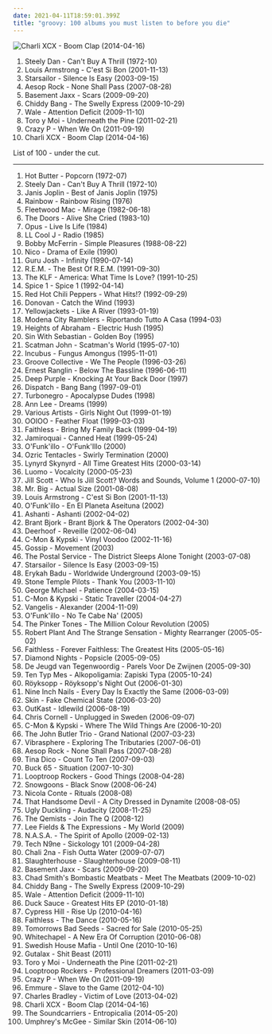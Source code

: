 ```yaml
---
date: 2021-04-11T18:59:01.399Z
title: "groovy: 100 albums you must listen to before you die"
---
```

![Charli XCX - Boom Clap (2014-04-16)](http://coverartarchive.org/release/1d2479b8-43af-41b1-a1ed-bb3fca2dfcaa/7789535178-500.jpg "Charli XCX - Boom Clap (2014-04-16)")
<ol class="albums">
<li data-cover="http://coverartarchive.org/release/3f117e8c-4bb1-3fad-92d8-f931b9102ed1/7039923170-500.jpg" data-tags="70s, steely dan, classic rock, rock" role="button">Steely Dan - Can't Buy A Thrill (1972-10)</li>
<li data-cover="https://img.discogs.com/8cmTU-QuN5GMSuDjNX65BCwMSgM=/fit-in/500x500/filters:strip_icc():format(jpeg):mode_rgb():quality(90)/discogs-images/R-9638095-1484019100-8094.jpeg.jpg" data-tags="jazz, rock, funk, funky, groovy, rhythm and blues, jecks, louis armstrong, larmstrong, l armstrong" role="button">Louis Armstrong - C'est Si Bon (2001-11-13)</li>
<li data-cover="https://img.discogs.com/jrWVzobDRoF5M8iFRO0_ha-z8PQ=/fit-in/600x592/filters:strip_icc():format(jpeg):mode_rgb():quality(90)/discogs-images/R-434193-1482085620-7376.jpeg.jpg" data-tags="britpop, indie rock" role="button">Starsailor - Silence Is Easy (2003-09-15)</li>
<li data-cover="http://coverartarchive.org/release/b0885908-cbe2-4e51-95d8-c4f3b9721ad6/2386174869-500.jpg" data-tags="hip-hop" role="button">Aesop Rock - None Shall Pass (2007-08-28)</li>
<li data-cover="http://coverartarchive.org/release/e7a50a3c-83df-41ce-a40b-9a9622d65df6/3592774798-500.jpg" data-tags="electronic, house" role="button">Basement Jaxx - Scars (2009-09-20)</li>
<li data-cover="https://img.discogs.com/YNA3QFzyfL4lRKYkPbUXu955als=/fit-in/600x600/filters:strip_icc():format(jpeg):mode_rgb():quality(90)/discogs-images/R-6354960-1417205837-9595.jpeg.jpg" data-tags="electronic, hip hop, alternative, rap, groovy, alternative hip-hop" role="button">Chiddy Bang - The Swelly Express (2009-10-29)</li>
<li data-cover="http://coverartarchive.org/release/7fe11570-db06-4d5a-8e53-d841c8cc6b37/6032925292-500.jpg" data-tags="hip hop" role="button">Wale - Attention Deficit (2009-11-10)</li>
<li data-cover="http://coverartarchive.org/release/03b381ba-f859-3da0-873c-e359c56f25dd/12929911749-500.jpg" data-tags="indie pop, psychedelic" role="button">Toro y Moi - Underneath the Pine (2011-02-21)</li>
<li data-cover="https://img.discogs.com/_my-Nm99tDlCvFGBTKyhGAR_yHo=/fit-in/500x500/filters:strip_icc():format(jpeg):mode_rgb():quality(90)/discogs-images/R-10471813-1498130631-5231.jpeg.jpg" data-tags="disco, chillout, soul, dance, motown, funk, house, indietronica, 90s, funky, groovy, soulful house, beach house, chic" role="button">Crazy P - When We On (2011-09-19)</li>
<li data-cover="http://coverartarchive.org/release/1d2479b8-43af-41b1-a1ed-bb3fca2dfcaa/7789535178-500.jpg" data-tags="pop, british, pop rock, synthpop, groovy, boom clap" role="button">Charli XCX - Boom Clap (2014-04-16)</li>
</ol>
List of 100 - under the cut.
<!-- more -->

_________________

<ol class="albums">
<li data-cover="https://img.discogs.com/gaf020Ul560sR-ccQlUk04d5SWE=/fit-in/600x598/filters:strip_icc():format(jpeg):mode_rgb():quality(90)/discogs-images/R-821777-1163070383.jpeg.jpg" data-tags="70s" role="button">
Hot Butter - Popcorn (1972-07)
</li>
<li data-cover="http://coverartarchive.org/release/3f117e8c-4bb1-3fad-92d8-f931b9102ed1/7039923170-500.jpg" data-tags="70s, steely dan, classic rock, rock" role="button">
Steely Dan - Can't Buy A Thrill (1972-10)
</li>
<li data-cover="http://coverartarchive.org/release/e11be41a-4c71-44a4-ab7f-0185cac15899/6801939905-500.jpg" data-tags="rock, 60s" role="button">
Janis Joplin - Best of Janis Joplin (1975)
</li>
<li data-cover="http://coverartarchive.org/release/22525db3-d015-4b93-aa02-337f89d425fc/8194680005-500.jpg" data-tags="jazz, pop, rock, soul, instrumental, acoustic, motown, funk, funky, groovy, jecks, rainbow, tony carey, mandatory, sacd" role="button">
Rainbow - Rainbow Rising (1976)
</li>
<li data-cover="http://coverartarchive.org/release/308f450a-1fa2-3199-b8d5-db5faa8bd07d/12119763390-500.jpg" data-tags="80s, fleetwood mac" role="button">
Fleetwood Mac - Mirage (1982-06-18)
</li>
<li data-cover="http://coverartarchive.org/release/c322ae93-fa58-453c-9793-ed839e7eb95e/2210990117-500.jpg" data-tags="classic rock, rock" role="button">
The Doors - Alive She Cried (1983-10)
</li>
<li data-cover="http://coverartarchive.org/release/525068a4-a924-46e6-86e5-70c0d0ed851a/8719481720-500.jpg" data-tags="rock" role="button">
Opus - Live Is Life (1984)
</li>
<li data-cover="http://coverartarchive.org/release/9178130b-806b-426a-a8eb-9ca616a340c3/1269384177-500.jpg" data-tags="golden age hip hop, 80s" role="button">
LL Cool J - Radio (1985)
</li>
<li data-cover="https://img.discogs.com/N0yLwGB1N62q6L1sBZX0T-eJ_O8=/fit-in/600x595/filters:strip_icc():format(jpeg):mode_rgb():quality(90)/discogs-images/R-6339568-1416841014-5652.jpeg.jpg" data-tags="jazz, a cappella, vocal, reggae" role="button">
Bobby McFerrin - Simple Pleasures (1988-08-22)
</li>
<li data-cover="https://img.discogs.com/h6Woz-VByMD48JmL7i7VR-6Td58=/fit-in/600x577/filters:strip_icc():format(jpeg):mode_rgb():quality(90)/discogs-images/R-1566587-1356630101-7664.jpeg.jpg" data-tags="art rock" role="button">
Nico - Drama of Exile (1990)
</li>
<li data-cover="http://coverartarchive.org/release/75f38e9a-879b-4788-910a-4b6f651d0d3c/11883910747-500.jpg" data-tags="dance" role="button">
Guru Josh - Infinity (1990-07-14)
</li>
<li data-cover="http://coverartarchive.org/release/4a4297fd-96f0-4614-b428-1ed7872ad963/16216791116-500.jpg" data-tags="rock, 80s, alternative rock" role="button">
R.E.M. - The Best Of R.E.M. (1991-09-30)
</li>
<li data-cover="http://coverartarchive.org/release/649c65c1-c807-4dcc-ba2a-1dfac186a8a3/13819855612-500.jpg" data-tags="electronica, rock, funk, 90s, funky, groovy, jecks, 20th century" role="button">
The KLF - America: What Time Is Love? (1991-10-25)
</li>
<li data-cover="http://coverartarchive.org/release/6da630fd-8838-47b1-bc90-a9f04ddf5deb/19014502401-500.jpg" data-tags="spice 1" role="button">
Spice 1 - Spice 1 (1992-04-14)
</li>
<li data-cover="http://coverartarchive.org/release/7ce9f37a-2885-43f5-8c36-b6294dbfadf9/26393776128-500.jpg" data-tags="rock, alternative, funk, funk rock" role="button">
Red Hot Chili Peppers - What Hits!? (1992-09-29)
</li>
<li data-cover="https://img.discogs.com/xZwC2Jkr_FDnLqb4L--AHlRNpQw=/fit-in/450x471/filters:strip_icc():format(jpeg):mode_rgb():quality(90)/discogs-images/R-4595417-1436162339-8307.jpeg.jpg" data-tags="60s, donovan" role="button">
Donovan - Catch the Wind (1993)
</li>
<li data-cover="http://coverartarchive.org/release/597a3e49-e203-4d9b-b764-4c028f680607/5575233004-500.jpg" data-tags="jazz, jazz fusion, groovy, jazz pop, j jackets" role="button">
Yellowjackets - Like A River (1993-01-19)
</li>
<li data-cover="https://img.discogs.com/4_FxyjDVo57EjlJ_9eoKgqblgMI=/fit-in/600x587/filters:strip_icc():format(jpeg):mode_rgb():quality(90)/discogs-images/R-2222785-1270751646.jpeg.jpg" data-tags="folk, riportando tutto a casa" role="button">
Modena City Ramblers - Riportando Tutto A Casa (1994-03)
</li>
<li data-cover="http://coverartarchive.org/release/31d4a361-ee0a-44f2-8db8-b0ffc8179d2e/15446671046-500.jpg" data-tags="electronica, downtempo" role="button">
Heights of Abraham - Electric Hush (1995)
</li>
<li data-cover="https://img.discogs.com/3BR1aEMex0ZXB5m2mTOR6tDdpNI=/fit-in/600x585/filters:strip_icc():format(jpeg):mode_rgb():quality(90)/discogs-images/R-166083-1260489678.jpeg.jpg" data-tags="funk, groovy" role="button">
Sin With Sebastian - Golden Boy (1995)
</li>
<li data-cover="http://coverartarchive.org/release/191efea3-5ed8-4faf-8f79-bdac547ebaa1/11144299719-500.jpg" data-tags="eurodance" role="button">
Scatman John - Scatman's World (1995-07-10)
</li>
<li data-cover="http://coverartarchive.org/release/b14f5b76-0f8c-3b16-b193-1438299abdea/12785839911-500.jpg" data-tags="funk metal" role="button">
Incubus - Fungus Amongus (1995-11-01)
</li>
<li data-cover="https://img.discogs.com/ivb3G3QP1X2uN9Q2nq9p2Q7loK4=/fit-in/600x530/filters:strip_icc():format(jpeg):mode_rgb():quality(90)/discogs-images/R-56279-1225073615.jpeg.jpg" data-tags="funky, groovy" role="button">
Groove Collective - We The People (1996-03-26)
</li>
<li data-cover="http://coverartarchive.org/release/7f22edfc-4f93-49d0-96f9-8fb7e1c33f94/3400529654-500.jpg" data-tags="jazz, jazz-funk, ska, jamaica" role="button">
Ernest Ranglin - Below The Bassline (1996-06-11)
</li>
<li data-cover="https://img.discogs.com/4cLrRtJRN_lbvAoEKln8f-AmfhM=/fit-in/600x600/filters:strip_icc():format(jpeg):mode_rgb():quality(90)/discogs-images/R-13211906-1550027996-1166.jpeg.jpg" data-tags="heavy metal, jazz, pop, rock, soul, 60s, instrumental, hard rock, acoustic, motown, funk, organ, funky, progressive, oldies, groovy, male vocalists, guitar virtuoso, jecks, deep purple, close harmony, knocking at your back door" role="button">
Deep Purple - Knocking At Your Back Door (1997)
</li>
<li data-cover="https://img.discogs.com/5gxQ1LoQeHr3HEeoJBkNEdrp8Vo=/fit-in/600x592/filters:strip_icc():format(jpeg):mode_rgb():quality(90)/discogs-images/R-1373145-1572188842-7674.jpeg.jpg" data-tags="dispatch, rock" role="button">
Dispatch - Bang Bang (1997-09-01)
</li>
<li data-cover="http://coverartarchive.org/release/aec74961-47b2-408d-a53d-10a26f677f25/14338686353-500.jpg" data-tags="punk rock, glam punk, death punk" role="button">
Turbonegro - Apocalypse Dudes (1998)
</li>
<li data-cover="http://coverartarchive.org/release/b7fa92d7-42ee-49fb-89d5-c30eda532199/5526494972-500.jpg" data-tags="rock, funk, funky, groovy, jecks, dreams" role="button">
Ann Lee - Dreams (1999)
</li>
<li data-cover="http://coverartarchive.org/release/60ebf041-7d5c-4c8b-b792-f3b67e6f739d/7130382727-500.jpg" data-tags="groovy, maxwell" role="button">
Various Artists - Girls Night Out (1999-01-19)
</li>
<li data-cover="https://img.discogs.com/k-wm_1gsj0leAShvQjDNouf1LnM=/fit-in/600x602/filters:strip_icc():format(jpeg):mode_rgb():quality(90)/discogs-images/R-368574-1252735994.jpeg.jpg" data-tags="psychedelic" role="button">
OOIOO - Feather Float (1999-03-03)
</li>
<li data-cover="http://coverartarchive.org/release/717a1e99-b6f4-4faf-89d1-10d69e991ccc/915839326-500.jpg" data-tags="electronic, techno, melancholy, groovy, ethno, faithless, hel phire" role="button">
Faithless - Bring My Family Back (1999-04-19)
</li>
<li data-cover="https://img.discogs.com/JnsXDOGjQMxGMtrrZ92e094AK3c=/fit-in/320x213/filters:strip_icc():format(jpeg):mode_rgb():quality(90)/discogs-images/R-4611146-1413216205-4588.jpeg.jpg" data-tags="jazz, pop, rock, soul, instrumental, acoustic, motown, funk, funky, groovy, jamiroquai, jecks, r00ts, nice2have" role="button">
Jamiroquai - Canned Heat (1999-05-24)
</li>
<li data-cover="https://img.discogs.com/990QvNo7eWnAzNhZ9wsWa9gDlf0=/fit-in/532x528/filters:strip_icc():format(jpeg):mode_rgb():quality(90)/discogs-images/R-6846409-1427854450-6351.jpeg.jpg" data-tags="jazz, pop, rock, soul, instrumental, acoustic, motown, funk metal, funk, funky, groovy, funk rock, rap metal, jecks" role="button">
O'Funk'illo - O'Funk'Illo (2000)
</li>
<li data-cover="http://coverartarchive.org/release/d9bed4de-a76e-41b9-a83c-68fffeb74644/18857131563-500.jpg" data-tags="psychedelic" role="button">
Ozric Tentacles - Swirly Termination (2000)
</li>
<li data-cover="http://coverartarchive.org/release/13ab517d-ed66-497a-a96d-634edd1c36ef/15191888314-500.jpg" data-tags="southern rock, classic rock" role="button">
Lynyrd Skynyrd - All Time Greatest Hits (2000-03-14)
</li>
<li data-cover="http://coverartarchive.org/release/83989bd9-e1bb-4d46-a23f-db62e29ffae1/8216806379-500.jpg" data-tags="microhouse, minimal" role="button">
Luomo - Vocalcity (2000-05-23)
</li>
<li data-cover="http://coverartarchive.org/release/eecb042f-85a2-4f1a-ab8c-5c9a947c2d66/15106304103-500.jpg" data-tags="soul, neo-soul" role="button">
Jill Scott - Who Is Jill Scott? Words and Sounds, Volume 1 (2000-07-10)
</li>
<li data-cover="http://coverartarchive.org/release/7c120781-cf3c-47f0-88e3-7f20a05cf999/3671158198-500.jpg" data-tags="jazz, pop, rock, soul, instrumental, hard rock, acoustic, motown, funk, funky, groovy, jecks" role="button">
Mr. Big - Actual Size (2001-08-08)
</li>
<li data-cover="https://img.discogs.com/8cmTU-QuN5GMSuDjNX65BCwMSgM=/fit-in/500x500/filters:strip_icc():format(jpeg):mode_rgb():quality(90)/discogs-images/R-9638095-1484019100-8094.jpeg.jpg" data-tags="jazz, rock, funk, funky, groovy, rhythm and blues, jecks, louis armstrong, larmstrong, l armstrong" role="button">
Louis Armstrong - C'est Si Bon (2001-11-13)
</li>
<li data-cover="http://coverartarchive.org/release/cf2f5de6-1eee-4c86-8362-3785643b9176/1853017669-500.jpg" data-tags="jazz, pop, rock, soul, instrumental, acoustic, motown, funk metal, funk, funky, alternative metal, groovy, funk rock, jecks" role="button">
O'Funk'illo - En El Planeta Aseituna (2002)
</li>
<li data-cover="http://coverartarchive.org/release/6abc2071-c938-4659-b000-aeef26a8433c/7448267217-500.jpg" data-tags="rnb, ashanti" role="button">
Ashanti - Ashanti (2002-04-02)
</li>
<li data-cover="http://coverartarchive.org/release/d4ec20ec-fdbc-46ab-ad04-906eee7d7857/19928196145-500.jpg" data-tags="rock, indie rock, groovy, jazz rock, fresh, desert rock, primary, bb, alive, chillout rock, portalternativo, sun stoner" role="button">
Brant Bjork - Brant Bjork & The Operators (2002-04-30)
</li>
<li data-cover="http://coverartarchive.org/release/39ded298-59ee-4eb2-8449-aa81ac46b18e/9544144082-500.jpg" data-tags="noise pop" role="button">
Deerhoof - Reveille (2002-06-04)
</li>
<li data-cover="http://coverartarchive.org/release/4e40d5d9-5c54-4466-92cc-cd924ea45a8c/2978448714-500.jpg" data-tags="electronic, dance, happy, groovy, favs, lekkah, 4nas, nadh, vemu, mmwm" role="button">
C-Mon & Kypski - Vinyl Voodoo (2002-11-16)
</li>
<li data-cover="http://coverartarchive.org/release/0b2a8e12-f21a-47bd-992a-cd3ad8cf44fb/19991255154-500.jpg" data-tags="jazz, pop, rock, soul, instrumental, acoustic, motown, funk, funky, groovy, jecks" role="button">
Gossip - Movement (2003)
</li>
<li data-cover="http://coverartarchive.org/release/3f7b0d26-d16a-4a23-8b51-93a5160dc85f/7793298702-500.jpg" data-tags="indietronica" role="button">
The Postal Service - The District Sleeps Alone Tonight (2003-07-08)
</li>
<li data-cover="https://img.discogs.com/jrWVzobDRoF5M8iFRO0_ha-z8PQ=/fit-in/600x592/filters:strip_icc():format(jpeg):mode_rgb():quality(90)/discogs-images/R-434193-1482085620-7376.jpeg.jpg" data-tags="britpop, indie rock" role="button">
Starsailor - Silence Is Easy (2003-09-15)
</li>
<li data-cover="http://coverartarchive.org/release/c4084059-b9e3-4248-9d5a-487224970dfa/4514268539-500.jpg" data-tags="soul, neo-soul" role="button">
Erykah Badu - Worldwide Underground (2003-09-15)
</li>
<li data-cover="http://coverartarchive.org/release/e6cbe405-cb68-449e-b882-f8c2145a949f/7710002716-500.jpg" data-tags="grunge" role="button">
Stone Temple Pilots - Thank You (2003-11-10)
</li>
<li data-cover="http://coverartarchive.org/release/39a15207-37b1-4fbe-a6de-449ddb8b9892/15466454807-500.jpg" data-tags="pop, george michael" role="button">
George Michael - Patience (2004-03-15)
</li>
<li data-cover="http://coverartarchive.org/release/3dd9d35e-294e-4e22-9423-d95edcab15ac/4400833302-500.jpg" data-tags="electronic" role="button">
C-Mon & Kypski - Static Traveller (2004-04-27)
</li>
<li data-cover="http://coverartarchive.org/release/6ee06ce0-fec5-3e2a-975c-8d2ab0773333/10063019368-500.jpg" data-tags="soundtrack" role="button">
Vangelis - Alexander (2004-11-09)
</li>
<li data-cover="https://img.discogs.com/cW_1No87FdJZUbHMb_11wNPb5pk=/fit-in/600x600/filters:strip_icc():format(jpeg):mode_rgb():quality(90)/discogs-images/R-6694333-1424781381-4411.jpeg.jpg" data-tags="jazz, pop, rock, soul, instrumental, reggae, acoustic, motown, funk metal, funk, funky, alternative metal, groovy, funk rock, jecks, alternativo, regge, my cds, opelmelange, flamenkeando con gracia" role="button">
O'Funk'illo - No Te Cabe Na' (2005)
</li>
<li data-cover="https://img.discogs.com/JqAKxY4hKIvBj_piksqhEXGcP8w=/fit-in/591x600/filters:strip_icc():format(jpeg):mode_rgb():quality(90)/discogs-images/R-706736-1214421417.jpeg.jpg" data-tags="retro, funky, freshly squeezed" role="button">
The Pinker Tones - The Million Colour Revolution (2005)
</li>
<li data-cover="http://coverartarchive.org/release/e245b439-7530-374c-952d-874b66ebcbfe/23055031680-500.jpg" data-tags="rock" role="button">
Robert Plant And The Strange Sensation - Mighty Rearranger (2005-05-02)
</li>
<li data-cover="http://coverartarchive.org/release/839570e0-dfe5-403f-b498-d6e6a08ab34f/28569193564-500.jpg" data-tags="electronic, dance" role="button">
Faithless - Forever Faithless: The Greatest Hits (2005-05-16)
</li>
<li data-cover="https://img.discogs.com/LUEoTLT80yyvdMR192b2gclqNSY=/fit-in/600x602/filters:strip_icc():format(jpeg):mode_rgb():quality(90)/discogs-images/R-772740-1593913272-7257.mpo.jpg" data-tags="chillout, indie, rock, 70s, alternative, alternative rock, new york, indie rock, glam rock, groovy" role="button">
Diamond Nights - Popsicle (2005-09-05)
</li>
<li data-cover="http://coverartarchive.org/release/b6ec07ca-508b-3915-b51e-1d0aebc67392/4738968860-500.jpg" data-tags="nederhop" role="button">
De Jeugd van Tegenwoordig - Parels Voor De Zwijnen (2005-09-30)
</li>
<li data-cover="http://coverartarchive.org/release/c20e7fd0-9c88-4f4c-9dd3-95a582ced3c6/4852019408-500.jpg" data-tags="rap, alkopoligamia" role="button">
Ten Typ Mes - Alkopoligamia: Zapiski Typa (2005-10-24)
</li>
<li data-cover="http://coverartarchive.org/release/42bce02c-f483-390c-8466-9975473e0797/24689908570-500.jpg" data-tags="electronica, house" role="button">
Röyksopp - Röyksopp's Night Out (2006-01-30)
</li>
<li data-cover="http://coverartarchive.org/release/9140307c-3fd4-4aef-9cc4-1a70608ab086/2547081348-500.jpg" data-tags="industrial, industrial rock" role="button">
Nine Inch Nails - Every Day Is Exactly the Same (2006-03-09)
</li>
<li data-cover="http://coverartarchive.org/release/0b9df8ef-4d71-4c8c-b7a2-5150a5f2f150/3331834886-500.jpg" data-tags="rock, punk" role="button">
Skin - Fake Chemical State (2006-03-20)
</li>
<li data-cover="http://coverartarchive.org/release/3a589980-607d-466e-b17d-41778d5effc5/2693377789-500.jpg" data-tags="hip-hop" role="button">
OutKast - Idlewild (2006-08-19)
</li>
<li data-cover="http://coverartarchive.org/release/595f26f8-ae7a-47ae-9229-9c6ac0484f83/1043833580-500.jpg" data-tags="rock, acoustic, unplugged" role="button">
Chris Cornell - Unplugged in Sweden (2006-09-07)
</li>
<li data-cover="http://coverartarchive.org/release/a7481071-cba2-3003-9098-5e99c7781ab4/4400846790-500.jpg" data-tags="electronic, dance, happy, original, klezmer, groovy, 00s, favs, lekkah, 4nas, nadh, vemu, mmwm" role="button">
C-Mon & Kypski - Where The Wild Things Are (2006-10-20)
</li>
<li data-cover="https://img.discogs.com/doLKlttO3PEJUFGGXAnSFyns83g=/fit-in/600x600/filters:strip_icc():format(jpeg):mode_rgb():quality(90)/discogs-images/R-3801172-1344956018-6557.jpeg.jpg" data-tags="folk, rock" role="button">
The John Butler Trio - Grand National (2007-03-23)
</li>
<li data-cover="http://coverartarchive.org/release/f87f3b49-d278-45f6-866a-7135dd474889/3076669072-500.jpg" data-tags="psytrance, progressive trance" role="button">
Vibrasphere - Exploring The Tributaries (2007-06-01)
</li>
<li data-cover="http://coverartarchive.org/release/b0885908-cbe2-4e51-95d8-c4f3b9721ad6/2386174869-500.jpg" data-tags="hip-hop" role="button">
Aesop Rock - None Shall Pass (2007-08-28)
</li>
<li data-cover="http://coverartarchive.org/release/4abaaa38-adf5-36f7-ba06-2cf6018d87d8/28348441753-500.jpg" data-tags="pop, female vocalists" role="button">
Tina Dico - Count To Ten (2007-09-03)
</li>
<li data-cover="https://img.discogs.com/CNQJ0YK7pQ0v-C9Ak-ASNKg1PpI=/fit-in/600x600/filters:strip_icc():format(jpeg):mode_rgb():quality(90)/discogs-images/R-1122262-1249303869.jpeg.jpg" data-tags="hip hop" role="button">
Buck 65 - Situation (2007-10-30)
</li>
<li data-cover="http://coverartarchive.org/release/542f1d3a-91ea-4501-82b8-bba39f0eab13/22549698830-500.jpg" data-tags="hip-hop" role="button">
Looptroop Rockers - Good Things (2008-04-28)
</li>
<li data-cover="http://coverartarchive.org/release/130b70de-6919-44d6-897a-913ca91b4686/27654147182-500.jpg" data-tags="underground hip-hop" role="button">
Snowgoons - Black Snow (2008-06-24)
</li>
<li data-cover="http://coverartarchive.org/release/71bed21f-6bf6-4ddb-8697-7f5ef0aac95b/16173300753-500.jpg" data-tags="jazz" role="button">
Nicola Conte - Rituals (2008-08)
</li>
<li data-cover="https://img.discogs.com/Cr4W-kLOwbMpgGu6yQmUsPXHCwM=/fit-in/600x534/filters:strip_icc():format(jpeg):mode_rgb():quality(90)/discogs-images/R-1433626-1219345558.jpeg.jpg" data-tags="jazz, groovy, fringe pop" role="button">
That Handsome Devil - A City Dressed in Dynamite (2008-08-05)
</li>
<li data-cover="https://img.discogs.com/-xfuayI-hGFI4IGLCKfmjdadnYs=/fit-in/600x600/filters:strip_icc():format(jpeg):mode_rgb():quality(90)/discogs-images/R-1577171-1402651151-5162.jpeg.jpg" data-tags="hip hop, groovy, alternative hip-hop" role="button">
Ugly Duckling - Audacity (2008-11-25)
</li>
<li data-cover="http://coverartarchive.org/release/f20719f3-0c5f-426d-b3d8-d02e4fd4917f/3498321233-500.jpg" data-tags="drum and bass" role="button">
The Qemists - Join The Q (2008-12)
</li>
<li data-cover="https://img.discogs.com/_vTDLE_5L-MBEDziAoHWMBkaMs4=/fit-in/600x600/filters:strip_icc():format(jpeg):mode_rgb():quality(90)/discogs-images/R-9192574-1476404850-6432.jpeg.jpg" data-tags="soul" role="button">
Lee Fields & The Expressions - My World (2009)
</li>
<li data-cover="http://coverartarchive.org/release/050fd0a7-6dfd-4db8-baca-e57375ac9eff/4520585290-500.jpg" data-tags="hip hop, dance, funk, alternative hip-hop" role="button">
N.A.S.A. - The Spirit of Apollo (2009-02-13)
</li>
<li data-cover="http://coverartarchive.org/release/7c4257f0-dabe-4d42-bb17-383e088a47a8/2924091999-500.jpg" data-tags="hip hop" role="button">
Tech N9ne - Sickology 101 (2009-04-28)
</li>
<li data-cover="https://img.discogs.com/LDXVDR5EoS0n9f_TLCm0rf35ZWg=/fit-in/150x150/filters:strip_icc():format(jpeg):mode_rgb():quality(90)/discogs-images/R-1840182-1295385670.jpeg.jpg" data-tags="hip hop" role="button">
Chali 2na - Fish Outta Water (2009-07-07)
</li>
<li data-cover="http://coverartarchive.org/release/42a0da3d-ab0b-4b41-b9ba-b1d150e78021/21215708065-500.jpg" data-tags="rap" role="button">
Slaughterhouse - Slaughterhouse (2009-08-11)
</li>
<li data-cover="http://coverartarchive.org/release/e7a50a3c-83df-41ce-a40b-9a9622d65df6/3592774798-500.jpg" data-tags="electronic, house" role="button">
Basement Jaxx - Scars (2009-09-20)
</li>
<li data-cover="https://img.discogs.com/C9NARslTG_sj4ORJ_6FCfEGBSY4=/fit-in/299x299/filters:strip_icc():format(jpeg):mode_rgb():quality(90)/discogs-images/R-3639172-1338411426-5934.jpeg.jpg" data-tags="jazz, pop, rock, soul, instrumental, acoustic, motown, funk, funky, groovy, jazz rock, 00s, jecks, jazz-rock fusion" role="button">
Chad Smith's Bombastic Meatbats - Meet The Meatbats (2009-10-02)
</li>
<li data-cover="https://img.discogs.com/YNA3QFzyfL4lRKYkPbUXu955als=/fit-in/600x600/filters:strip_icc():format(jpeg):mode_rgb():quality(90)/discogs-images/R-6354960-1417205837-9595.jpeg.jpg" data-tags="electronic, hip hop, alternative, rap, groovy, alternative hip-hop" role="button">
Chiddy Bang - The Swelly Express (2009-10-29)
</li>
<li data-cover="http://coverartarchive.org/release/7fe11570-db06-4d5a-8e53-d841c8cc6b37/6032925292-500.jpg" data-tags="hip hop" role="button">
Wale - Attention Deficit (2009-11-10)
</li>
<li data-cover="http://coverartarchive.org/release/27c07a33-7d46-4e79-a121-05ad2bbb2e2a/6878162090-500.jpg" data-tags="dance, house, groovy, disco house" role="button">
Duck Sauce - Greatest Hits EP (2010-01-18)
</li>
<li data-cover="http://coverartarchive.org/release/f6f6704a-1bd1-4fa8-9acd-e340e669e48a/23246348312-500.jpg" data-tags="hip hop, hip-hop" role="button">
Cypress Hill - Rise Up (2010-04-16)
</li>
<li data-cover="https://img.discogs.com/eWxdUqeu4I2QSd3FZKIGvbLrcf0=/fit-in/600x600/filters:strip_icc():format(jpeg):mode_rgb():quality(90)/discogs-images/R-2278416-1274129211.jpeg.jpg" data-tags="house" role="button">
Faithless - The Dance (2010-05-16)
</li>
<li data-cover="https://img.discogs.com/3XGywH6aeOescGYcr0pJ0Wp1y_0=/fit-in/600x600/filters:strip_icc():format(jpeg):mode_rgb():quality(90)/discogs-images/R-15944258-1600659391-2503.jpeg.jpg" data-tags="rock, alternative, alternative rock, reggae, groovy, herbal" role="button">
Tomorrows Bad Seeds - Sacred for Sale (2010-05-25)
</li>
<li data-cover="http://coverartarchive.org/release/7c72e596-3a89-4af9-9eb0-dc2c1f70d292/7599907699-500.jpg" data-tags="deathcore" role="button">
Whitechapel - A New Era Of Corruption (2010-06-08)
</li>
<li data-cover="http://coverartarchive.org/release/a14d02eb-b5df-4a36-a4f7-d27793efe551/21068816289-500.jpg" data-tags="house" role="button">
Swedish House Mafia - Until One (2010-10-16)
</li>
<li data-cover="http://coverartarchive.org/release/709c2bd1-4fad-4f0b-9d0d-5b7955e23b58/5591906121-500.jpg" data-tags="goregrind" role="button">
Gutalax - Shit Beast (2011)
</li>
<li data-cover="http://coverartarchive.org/release/03b381ba-f859-3da0-873c-e359c56f25dd/12929911749-500.jpg" data-tags="indie pop, psychedelic" role="button">
Toro y Moi - Underneath the Pine (2011-02-21)
</li>
<li data-cover="https://via.placeholder.com/450" data-tags="hip hop, groovy, alternative hip-hop" role="button">
Looptroop Rockers - Professional Dreamers (2011-03-09)
</li>
<li data-cover="https://img.discogs.com/_my-Nm99tDlCvFGBTKyhGAR_yHo=/fit-in/500x500/filters:strip_icc():format(jpeg):mode_rgb():quality(90)/discogs-images/R-10471813-1498130631-5231.jpeg.jpg" data-tags="disco, chillout, soul, dance, motown, funk, house, indietronica, 90s, funky, groovy, soulful house, beach house, chic" role="button">
Crazy P - When We On (2011-09-19)
</li>
<li data-cover="http://coverartarchive.org/release/63845cfc-94b9-43ae-8dbd-5a703ef81ef5/15294260568-500.jpg" data-tags="metalcore, moshcore" role="button">
Emmure - Slave to the Game (2012-04-10)
</li>
<li data-cover="http://coverartarchive.org/release/b90eb4fe-cf96-4476-b64b-9269df7e3066/3702933634-500.jpg" data-tags="soul, funk" role="button">
Charles Bradley - Victim of Love (2013-04-02)
</li>
<li data-cover="http://coverartarchive.org/release/1d2479b8-43af-41b1-a1ed-bb3fca2dfcaa/7789535178-500.jpg" data-tags="pop, british, pop rock, synthpop, groovy, boom clap" role="button">
Charli XCX - Boom Clap (2014-04-16)
</li>
<li data-cover="http://coverartarchive.org/release/ea3f0a42-68be-49c6-a5fe-81caee0d0080/7659046168-500.jpg" data-tags="psychedelic, ghost box" role="button">
The Soundcarriers - Entropicalia (2014-05-20)
</li>
<li data-cover="https://img.discogs.com/9PDtmZ2_henvYKywdGuB39NB2Ik=/fit-in/600x595/filters:strip_icc():format(jpeg):mode_rgb():quality(90)/discogs-images/R-5783225-1615539820-2462.jpeg.jpg" data-tags="metal, hard rock, epic, dark, funky, complex, groovy, jam band, prog-rock, grungy, epic guitar solos" role="button">
Umphrey's McGee - Similar Skin (2014-06-10)
</li>
</ol>